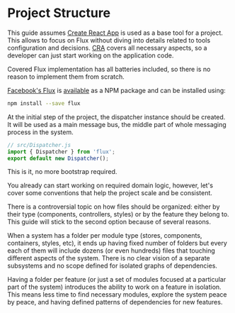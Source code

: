 # Project Structure

This guide assumes [Create React App][1] is used as a base tool for a project.
This allows to focus on Flux without diving into details related to tools
configuration and decisions. [CRA][1] covers all necessary aspects, so
a developer can just start working on the application code.

Covered Flux implementation has all batteries included, so there is no reason
to implement them from scratch.

[Facebook's Flux][2] is [available][3] as a NPM package and can be installed
using:

```bash
npm install --save flux
```

At the initial step of the project, the dispatcher instance should be created.
It will be used as a main message bus, the middle part of whole messaging
process in the system.

```javascript
// src/Dispatcher.js
import { Dispatcher } from 'flux';
export default new Dispatcher();
```

This is it, no more bootstrap required.

You already can start working on required domain logic, however, let's cover
some conventions that help the project scale and be consistent.

There is a controversial topic on how files should be organized: either by
their type (components, controllers, styles) or by the feature they belong to.
This guide will stick to the second option because of several reasons.

When a system has a folder per module type (stores, components, containers,
styles, etc), it ends up having fixed number of folders but every each of them
will include dozens (or even hundreds) files that touching different aspects of
the system. There is no clear vision of a separate subsystems and no scope
defined for isolated graphs of dependencies.

Having a folder per feature (or just a set of modules focused at a particular
part of the system) introduces the ability to work on a feature in isolation.
This means less time to find necessary modules, explore the system peace by
peace, and having defined patterns of dependencies for new features.

 [1]: https://github.com/facebookincubator/create-react-app
 [2]: http://facebook.github.io/flux
 [3]: https://www.npmjs.com/package/flux
